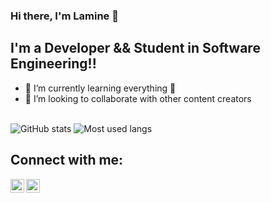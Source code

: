 ### Hi there, I'm Lamine 👋

## I'm a Developer && Student in Software Engineering!!

- 🌱 I’m currently learning everything 🤣
- 👯 I’m looking to collaborate with other content creators

<br />
<img src="https://github-readme-stats.vercel.app/api?username=brim0049&show_icons=true" alt="GitHub stats">
<img src="https://github-readme-stats.vercel.app/api/top-langs/?username=brim0049&layout=compact" alt="Most used langs">

<br />

## Connect with me:

[<img align="left" alt="brim0049 | Twitter" width="22px" src="https://cdn.jsdelivr.net/npm/simple-icons@v3/icons/twitter.svg" />][twitter]
[<img align="left" alt="brim0049 | Instagram" width="22px" src="https://cdn.jsdelivr.net/npm/simple-icons@v3/icons/instagram.svg" />][instagram]



<br />

[twitter]: https://twitter.com/Medd_lamine
[instagram]: https://www.instagram.com/medd_lamine
